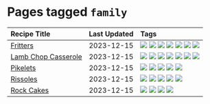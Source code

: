 # Pages tagged `family`

|Recipe Title|Last Updated|Tags
|:---|:---|:---|
|[Fritters](../recipes/fritters.md)|2023-12-15|[![](https://img.shields.io/badge/tag-chicken-6d71)](../tags/chicken.md) [![](https://img.shields.io/badge/tag-family-1754e4)](../tags/family.md) [![](https://img.shields.io/badge/tag-fried-208450)](../tags/fried.md) [![](https://img.shields.io/badge/tag-ham-32613c)](../tags/ham.md) [![](https://img.shields.io/badge/tag-lamb-659a8f)](../tags/lamb.md) [![](https://img.shields.io/badge/tag-leftovers-5d33f3)](../tags/leftovers.md) [![](https://img.shields.io/badge/tag-vegetables-cb29b)](../tags/vegetables.md)|
|[Lamb Chop Casserole](../recipes/lambchopcasserole.md)|2023-12-15|[![](https://img.shields.io/badge/tag-aussie-517a72)](../tags/aussie.md) [![](https://img.shields.io/badge/tag-baked-f6b493)](../tags/baked.md) [![](https://img.shields.io/badge/tag-battered-da139a)](../tags/battered.md) [![](https://img.shields.io/badge/tag-casserole-42963a)](../tags/casserole.md) [![](https://img.shields.io/badge/tag-family-1754e4)](../tags/family.md) [![](https://img.shields.io/badge/tag-fried-208450)](../tags/fried.md) [![](https://img.shields.io/badge/tag-lamb-659a8f)](../tags/lamb.md)|
|[Pikelets](../recipes/pikelets.md)|2023-12-15|[![](https://img.shields.io/badge/tag-breakfast-94b8ca)](../tags/breakfast.md) [![](https://img.shields.io/badge/tag-dessert-062ab)](../tags/dessert.md) [![](https://img.shields.io/badge/tag-family-1754e4)](../tags/family.md) [![](https://img.shields.io/badge/tag-fried-208450)](../tags/fried.md) [![](https://img.shields.io/badge/tag-vegetarian-3a4f8e)](../tags/vegetarian.md)|
|[Rissoles](../recipes/rissoles.md)|2023-12-15|[![](https://img.shields.io/badge/tag-aussie-517a72)](../tags/aussie.md) [![](https://img.shields.io/badge/tag-beef-e5c1d4)](../tags/beef.md) [![](https://img.shields.io/badge/tag-easy-10cdd6)](../tags/easy.md) [![](https://img.shields.io/badge/tag-family-1754e4)](../tags/family.md) [![](https://img.shields.io/badge/tag-fried-208450)](../tags/fried.md)|
|[Rock Cakes](../recipes/rockcakes.md)|2023-12-15|[![](https://img.shields.io/badge/tag-baked-f6b493)](../tags/baked.md) [![](https://img.shields.io/badge/tag-dessert-062ab)](../tags/dessert.md) [![](https://img.shields.io/badge/tag-family-1754e4)](../tags/family.md) [![](https://img.shields.io/badge/tag-vegetarian-3a4f8e)](../tags/vegetarian.md)|